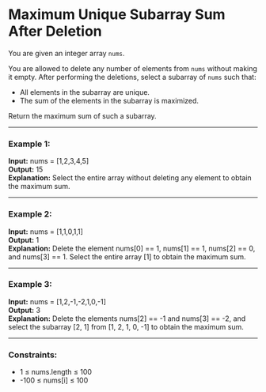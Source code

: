 # Maximum Unique Subarray Sum After Deletion

You are given an integer array `nums`.

You are allowed to delete any number of elements from `nums` without making it empty. After performing the deletions, select a subarray of `nums` such that:

- All elements in the subarray are unique.  
- The sum of the elements in the subarray is maximized.

Return the maximum sum of such a subarray.

---

### Example 1:  
**Input:** nums = [1,2,3,4,5]  
**Output:** 15  
**Explanation:** Select the entire array without deleting any element to obtain the maximum sum.

---

### Example 2:  
**Input:** nums = [1,1,0,1,1]  
**Output:** 1  
**Explanation:** Delete the element nums[0] == 1, nums[1] == 1, nums[2] == 0, and nums[3] == 1. Select the entire array [1] to obtain the maximum sum.

---

### Example 3:  
**Input:** nums = [1,2,-1,-2,1,0,-1]  
**Output:** 3  
**Explanation:** Delete the elements nums[2] == -1 and nums[3] == -2, and select the subarray [2, 1] from [1, 2, 1, 0, -1] to obtain the maximum sum.

---

### Constraints:
- 1 ≤ nums.length ≤ 100  
- -100 ≤ nums[i] ≤ 100
